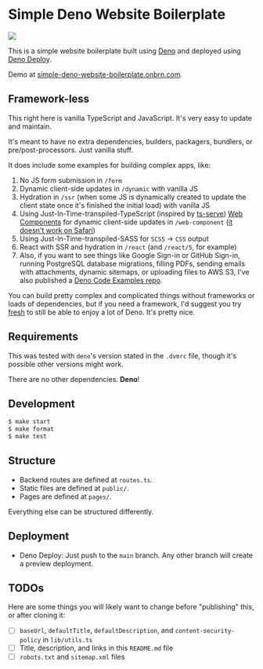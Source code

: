 # Simple Deno Website Boilerplate

[![](https://github.com/BrunoBernardino/deno-boilerplate-simple-website/workflows/Run%20Tests/badge.svg)](https://github.com/BrunoBernardino/deno-boilerplate-simple-website/actions?workflow=Run+Tests)

This is a simple website boilerplate built using [Deno](https://deno.land) and deployed using [Deno Deploy](https://deno.com/deploy).

Demo at [simple-deno-website-boilerplate.onbrn.com](https://simple-deno-website-boilerplate.onbrn.com).

## Framework-less

This right here is vanilla TypeScript and JavaScript. It's very easy to update and maintain.

It's meant to have no extra dependencies, builders, packagers, bundlers, or pre/post-processors. Just vanilla stuff.

It does include some examples for building complex apps, like:

1. No JS form submission in `/form`
2. Dynamic client-side updates in `/dynamic` with vanilla JS
3. Hydration in `/ssr` (when some JS is dynamically created to update the client state once it's finished the initial load) with vanilla JS
4. Using Just-In-Time-transpiled-TypeScript (inspired by [ts-serve](https://github.com/ayame113/ts-serve)) [Web Components](https://developer.mozilla.org/en-US/docs/Web/Web_Components) for dynamic client-side updates in `/web-component` ([it doesn't work on Safari](https://developer.mozilla.org/en-US/docs/Web/HTML/Global_attributes/is))
5. Using Just-In-Time-transpiled-SASS for `SCSS` → `CSS` output
6. React with SSR and hydration in `/react` (and `/react/5`, for example)
7. Also, if you want to see things like Google Sign-in or GitHub Sign-in, running PostgreSQL database migrations, filling PDFs, sending emails with attachments, dynamic sitemaps, or uploading files to AWS S3, I've also published a [Deno Code Examples repo](https://github.com/BrunoBernardino/deno-code-examples).

You can build pretty complex and complicated things without frameworks or loads of dependencies, but if you need a framework, I'd suggest you try [fresh](https://fresh.deno.dev/) to still be able to enjoy a lot of Deno. It's pretty nice.

## Requirements

This was tested with `deno`'s version stated in the `.dvmrc` file, though it's possible other versions might work.

There are no other dependencies. **Deno**!

## Development

```sh
$ make start
$ make format
$ make test
```

## Structure

- Backend routes are defined at `routes.ts`.
- Static files are defined at `public/`.
- Pages are defined at `pages/`.

Everything else can be structured differently.

## Deployment

- Deno Deploy: Just push to the `main` branch. Any other branch will create a preview deployment.

## TODOs

Here are some things you will likely want to change before "publishing" this, or after cloning it:

- [ ] `baseUrl`, `defaultTitle`, `defaultDescription`, and `content-security-policy` in `lib/utils.ts`
- [ ] Title, description, and links in this `README.md` file
- [ ] `robots.txt` and `sitemap.xml` files

